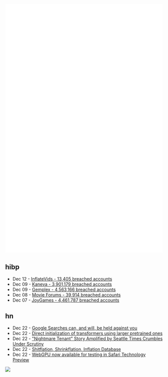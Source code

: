 ![Metrics](https://raw.githubusercontent.com/phixion/phixion/master/metrics.svg)

## hibp

<!--
for https://github.com/phixion/phixion/blob/main/.github/workflows/feeds.yml
-->
<!--START_SECTION:haveibeenpwnd-->
- Dec 12 - [InflateVids - 13,405 breached accounts](https://haveibeenpwned.com/PwnedWebsites#InflateVids)
- Dec 09 - [Kaneva - 3,901,179 breached accounts](https://haveibeenpwned.com/PwnedWebsites#Kaneva)
- Dec 09 - [Gemplex - 4,563,166 breached accounts](https://haveibeenpwned.com/PwnedWebsites#Gemplex)
- Dec 08 - [Movie Forums - 39,914 breached accounts](https://haveibeenpwned.com/PwnedWebsites#MovieForums)
- Dec 07 - [JoyGames - 4,461,787 breached accounts](https://haveibeenpwned.com/PwnedWebsites#JoyGames)
<!--END_SECTION:haveibeenpwnd-->

## hn

<!--
for https://github.com/phixion/phixion/blob/main/.github/workflows/feeds.yml
-->
<!--START_SECTION:hn-->
- Dec 22 - [Google Searches can, and will, be held against you](https://twitter.com/alanfeuer/status/1737845283126730858)
- Dec 22 - [Direct initialization of transformers using larger pretrained ones](https://arxiv.org/abs/2312.09299)
- Dec 22 - ["Nightmare Tenant" Story Amplified by Seattle Times Crumbles Under Scrutiny](https://publicola.com/2023/12/22/nightmare-tenant-story-amplified-by-seattle-times-right-wing-media-crumbles-under-scrutiny/)
- Dec 22 - [Shitflation, Shrinkflation, Inflation Database](https://jonatron.github.io/shitflation/)
- Dec 22 - [WebGPU now available for testing in Safari Technology Preview](https://webkit.org/blog/14879/webgpu-now-available-for-testing-in-safari-technology-preview/)
<!--END_SECTION:hn-->

<!--
for https://yhype.me
-->
![](https://hit.yhype.me/github/profile?user_id=13013670)
